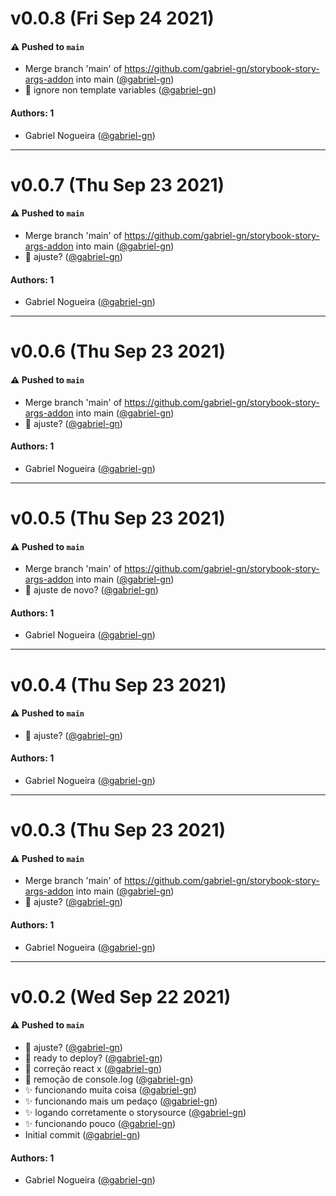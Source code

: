 # v0.0.8 (Fri Sep 24 2021)

#### ⚠️ Pushed to `main`

- Merge branch 'main' of https://github.com/gabriel-gn/storybook-story-args-addon into main ([@gabriel-gn](https://github.com/gabriel-gn))
- :wrench: ignore non template variables ([@gabriel-gn](https://github.com/gabriel-gn))

#### Authors: 1

- Gabriel Nogueira ([@gabriel-gn](https://github.com/gabriel-gn))

---

# v0.0.7 (Thu Sep 23 2021)

#### ⚠️ Pushed to `main`

- Merge branch 'main' of https://github.com/gabriel-gn/storybook-story-args-addon into main ([@gabriel-gn](https://github.com/gabriel-gn))
- :wrench: ajuste? ([@gabriel-gn](https://github.com/gabriel-gn))

#### Authors: 1

- Gabriel Nogueira ([@gabriel-gn](https://github.com/gabriel-gn))

---

# v0.0.6 (Thu Sep 23 2021)

#### ⚠️ Pushed to `main`

- Merge branch 'main' of https://github.com/gabriel-gn/storybook-story-args-addon into main ([@gabriel-gn](https://github.com/gabriel-gn))
- :wrench: ajuste? ([@gabriel-gn](https://github.com/gabriel-gn))

#### Authors: 1

- Gabriel Nogueira ([@gabriel-gn](https://github.com/gabriel-gn))

---

# v0.0.5 (Thu Sep 23 2021)

#### ⚠️ Pushed to `main`

- Merge branch 'main' of https://github.com/gabriel-gn/storybook-story-args-addon into main ([@gabriel-gn](https://github.com/gabriel-gn))
- :wrench: ajuste de novo? ([@gabriel-gn](https://github.com/gabriel-gn))

#### Authors: 1

- Gabriel Nogueira ([@gabriel-gn](https://github.com/gabriel-gn))

---

# v0.0.4 (Thu Sep 23 2021)

#### ⚠️ Pushed to `main`

- :wrench: ajuste? ([@gabriel-gn](https://github.com/gabriel-gn))

#### Authors: 1

- Gabriel Nogueira ([@gabriel-gn](https://github.com/gabriel-gn))

---

# v0.0.3 (Thu Sep 23 2021)

#### ⚠️ Pushed to `main`

- Merge branch 'main' of https://github.com/gabriel-gn/storybook-story-args-addon into main ([@gabriel-gn](https://github.com/gabriel-gn))
- :wrench: ajuste? ([@gabriel-gn](https://github.com/gabriel-gn))

#### Authors: 1

- Gabriel Nogueira ([@gabriel-gn](https://github.com/gabriel-gn))

---

# v0.0.2 (Wed Sep 22 2021)

#### ⚠️ Pushed to `main`

- :wrench: ajuste? ([@gabriel-gn](https://github.com/gabriel-gn))
- :wrench: ready to deploy? ([@gabriel-gn](https://github.com/gabriel-gn))
- :wrench: correção react x ([@gabriel-gn](https://github.com/gabriel-gn))
- :wrench: remoção de console.log ([@gabriel-gn](https://github.com/gabriel-gn))
- :sparkles: funcionando muita coisa ([@gabriel-gn](https://github.com/gabriel-gn))
- :sparkles: funcionando mais um pedaço ([@gabriel-gn](https://github.com/gabriel-gn))
- :sparkles: logando corretamente o storysource ([@gabriel-gn](https://github.com/gabriel-gn))
- :sparkles: funcionando pouco ([@gabriel-gn](https://github.com/gabriel-gn))
- Initial commit ([@gabriel-gn](https://github.com/gabriel-gn))

#### Authors: 1

- Gabriel Nogueira ([@gabriel-gn](https://github.com/gabriel-gn))
